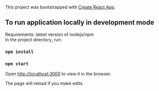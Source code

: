 This project was bootstrapped with [Create React App](https://github.com/facebook/create-react-app).

## To run application locally in development mode

Requirements: latest version of nodejs/npm<br />
In the project directory, run:

### `npm install`
### `npm start`

Open [http://localhost:3000](http://localhost:3000) to view it in the browser.

The page will reload if you make edits.<br />
